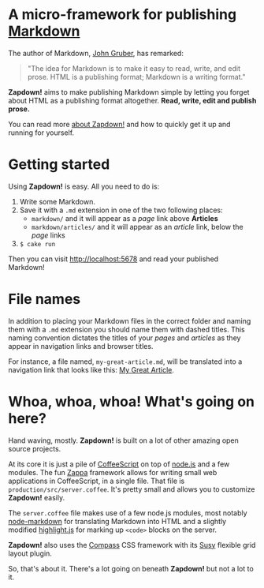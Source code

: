 # A micro-framework for publishing [Markdown](http://daringfireball.net/projects/markdown "Markdown")

The author of Markdown, [John Gruber](http://daringfireball.net/ "Daring Fireball"), has remarked:

> "The idea for Markdown is to make it easy to read, write, and edit prose. HTML is a publishing format; Markdown is a writing format."

**Zapdown!** aims to make publishing Markdown simple by letting you forget about HTML as a publishing format altogether.  **Read, write, edit and publish prose.**

You can read more [about Zapdown!](/about "About Zapdown!") and how to quickly get it up and running for yourself.

# Getting started

Using **Zapdown!** is easy.  All you need to do is:

1. Write some Markdown.
1. Save it with a `.md` extension in one of the two following places:
    * `markdown/` and it will appear as a *page* link above **Articles**
    * `markdown/articles/` and it will appear as an *article* link, below the *page* links
1. `$ cake run`

Then you can visit [http://localhost:5678](http://localhost:5678 "Zapdown! localhost") and read your published Markdown!

# File names

In addition to placing your Markdown files in the correct folder and naming them with a `.md` extension you should name them with dashed titles.  This naming convention dictates the titles of your *pages* and *articles* as they appear in navigation links and browser titles.

For instance, a file named, `my-great-article.md`, will be translated into a navigation link that looks like this: [My Great Article](#).

# Whoa, whoa, whoa!  What's going on here?

Hand waving, mostly.  **Zapdown!** is built on a lot of other amazing open source projects.

At its core it is just a pile of [CoffeeScript](http://jashkenas.github.com/coffee-script/) on top of [node.js](http://nodejs.org/) and a few modules.  The fun [Zappa](https://github.com/mauricemach/zappa) framework allows for writing small web applications in CoffeeScript, in a single file.  That file is `production/src/server.coffee`.  It's pretty small and allows you to customize **Zapdown!** easily.

The `server.coffee` file makes use of a few node.js modules, most notably [node-markdown](https://github.com/andris9/node-markdown) for translating Markdown into HTML and a slightly modified [highlight.js](https://github.com/krismolendyke/highlight.js) for marking up `<code>` blocks on the server.

**Zapdown!** also uses the [Compass](http://compass-style.org/) CSS framework with its [Susy](http://susy.oddbird.net/tutorial/) flexible grid layout plugin.

So, that's about it.  There's a lot going on beneath **Zapdown!** but not a lot to it.
